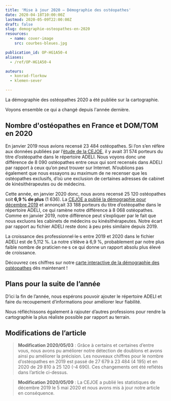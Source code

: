 ```yaml
---
title: 'Mise à jour 2020 – Démographie des ostéopathes'
date: 2020-04-18T10:00:00Z
lastmod: 2020-05-09T22:00:00Z
draft: false
slug: demographie-osteopathes-en-2020
resources:
  - name: cover-image
    src: courbes-bleues.jpg

publication_id: OP-HG1A50-4
aliases:
  - /ref/OP-HG1A50-4

auteurs:
  - konrad-florkow
  - klemen-sever

---
```


La démographie des ostéopathes 2020 a été publiée sur la cartographie.

Voyons ensemble ce qui a changé depuis l'année dernière.

<!--more-->

## Nombre d'ostéopathes en France et DOM/TOM en 2020

En janvier 2019 nous avions recensé 23&nbsp;484 ostéopathes. Si l’on s’en réfère aux données
publiées par l’[étude de la <abbr title="Compagnie des Experts Judiciaires Ostéopathes Exclusifs">CEJOE</abbr>](https://cejoe.org/demographie-janvier-2019/),
il y avait 31&nbsp;574 porteurs du titre d’ostéopathe dans le répertoire ADELI.
Nous voyons donc une différence de 8&nbsp;090 ostéopathes entre ceux qui sont
recensés dans ADELI par rapport à ceux qu’on peut trouver sur Internet. N’oublions
pas également que nous essayons au maximum de ne recenser que les ostéopathes
exclusifs, d’où une exclusion de certaines adresses de cabinet de kinésithérapeutes
ou de médecins.

Cette année, en janvier 2020 donc, nous avons recensé 25&nbsp;120 ostéopathes
soit **6,9 % de plus** (1&nbsp;636). La
[<abbr title="Compagnie des Experts Judiciaires Ostéopathes Exclusifs">CEJOE</abbr>
a publié la démographie pour décembre 2019](https://cejoe.org/demographie-des-porteurs-du-titre-dosteopathe-demographie-des-experts-judiciaires-osteopathes-analyse-et-perspectives-decembre-2019/) et annonçait 33&nbsp;188 porteurs
du titre d’ostéopathe dans le répertoire ADELI, ce qui ramène notre différence
à 8&nbsp;068 ostéopathes. Comme en janvier 2019, notre différence peut
s’expliquer par le fait que nous excluons les cabinets de médecins ou
kinésithérapeutes. Notre écart par rapport au fichier ADELI reste donc à peu
près similaire depuis 2019.

La croissance des professionnel·le·s entre 2019 et 2020 dans le fichier ADELI est de
5,112 %. La notre s’élève à 6,9 %, probablement par notre plus faible nombre de
praticien·ne·s ce qui donne un rapport absolu plus élevé de croissance.

Découvrez ces chiffres sur notre
[carte interactive de la démographie des ostéopathes](https://www.osteopathes.pro/fr/cartographie) dès maintenant !

## Plans pour la suite de l’année
D’ici la fin de l’année, nous espérons pouvoir ajouter le répertoire ADELI et
faire du recoupement d’informations pour améliorer leur fiabilité.

Nous réfléchissons également à rajouter d’autres professions pour rendre la
cartographie la plus réaliste possible par rapport au terrain.

## Modifications de l’article

> **Modification 2020/05/03** : Grâce à certains et certaines d’entre vous,
> nous avons pu améliorer notre détection de doublons et avons ainsi pu
> améliorer la précision.
> Les nouveaux chiffres pour le nombre d’ostéopathes en 2019 est passé de
> 27&nbsp;679 à 23&nbsp;484 (4&nbsp;195) et en 2020 de 29&nbsp;810 à
> 25&nbsp;120 (-4&nbsp;690). Ces changements ont été reflétés dans l’article
> ci-dessus.

> **Modification 2020/05/09** : La CEJOE a publié les statistiques de décembre 2019
> le 5 mai 2020 et nous avons mis à jour notre article en conséquence.